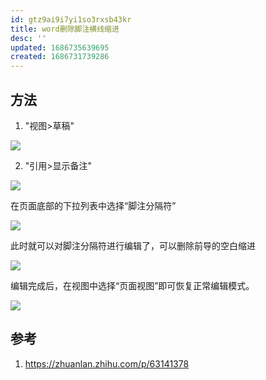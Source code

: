 ```yaml
---
id: gtz9ai9i7yi1so3rxsb43kr
title: word删除脚注横线缩进
desc: ''
updated: 1686735639695
created: 1686731739286
---
```


## 方法
1. "视图>草稿"


![](https://minio.kevin2li.top/image-bed/blog/20230614164048.png)

2. "引用>显示备注"

![](https://minio.kevin2li.top/image-bed/blog/20230614173344.png)


在页面底部的下拉列表中选择“脚注分隔符”

![](https://minio.kevin2li.top/image-bed/blog/20230614173544.png)

此时就可以对脚注分隔符进行编辑了，可以删除前导的空白缩进

![](https://minio.kevin2li.top/image-bed/blog/20230614173826.png)

编辑完成后，在视图中选择“页面视图”即可恢复正常编辑模式。

![](https://minio.kevin2li.top/image-bed/blog/20230614173942.png)

## 参考
1. https://zhuanlan.zhihu.com/p/63141378